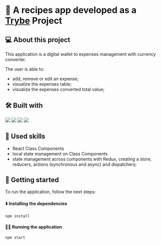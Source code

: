 # 💸 A recipes app developed as a [Trybe](https://www.betrybe.com/) Project

## 💻 About this project
This application is a digital wallet to expenses management with currency converter.

The user is able to:

- add, remove or edit an expense;
- visualize the expenses table;
- visualize the expenses converted total value;

## 🛠️ Built with
<a href="https://reactjs.org/docs/getting-started.html" target="_blank" rel="noreferrer"><img src="https://img.shields.io/badge/React-20232A?style=for-the-badge&logo=react&logoColor=61DAFB" /></a>
<a href="https://redux.js.org/introduction/getting-started" target="_blank" rel="noreferrer"><img src="https://img.shields.io/badge/Redux-593D88?style=for-the-badge&logo=redux&logoColor=white" /></a>
<a href="https://developer.mozilla.org/en-US/docs/Web/JavaScript" target="_blank" rel="noreferrer"><img src="https://img.shields.io/badge/JavaScript-F7DF1E?style=for-the-badge&logo=javascript&logoColor=black" /></a>
<a href="https://www.w3.org/TR/CSS/#css" target="_blank" rel="noreferrer"><img src="https://img.shields.io/badge/CSS3-1572B6?style=for-the-badge&logo=css3&logoColor=white" /></a>

## 🎯 Used skills
- React Class Components
- local state management on Class Components
- state management across components with Redux, creating a store, reducers, actions (synchronous and async) and dispatchers;

## 🏁 Getting started
To run the application, follow the next steps:

#### ⬇️ Installing the dependencies

```
npm install
``` 

#### 👨‍💻 Running the application

```
npm start
``` 
